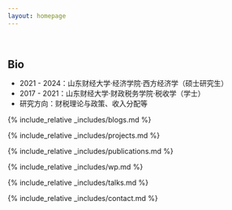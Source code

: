 ```yaml
---
layout: homepage
---
```


<h1 id="about-me"></h1>

<h2 style="margin: 60px 0px 10px;">Bio</h2>


- 2021 - 2024：山东财经大学·经济学院·西方经济学（硕士研究生）
- 2017 - 2021：山东财经大学·财政税务学院·税收学（学士）
- 研究方向：财税理论与政策、收入分配等

{% include_relative _includes/blogs.md %}

{% include_relative _includes/projects.md %}

{% include_relative _includes/publications.md %}

{% include_relative _includes/wp.md %}

{% include_relative _includes/talks.md %}


{% include_relative _includes/contact.md %}

<!-- <strong style="color:#e74d3c; font-weight:600"><strong style="color:#e74d3c; font-weight:600">I am currently on the 2023-2024 academic job market, looking for faculty positions in CS, CSE, ECE, IEOR, etc., related to Artificial Intelligence, Computer Vision, and Machine Learning. Please feel free to contact me if you are interested. I am also happy to give talks on my research in related seminars.</strong></strong> -->
